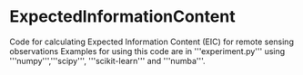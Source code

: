 # ExpectedInformationContent
Code for calculating Expected Information Content (EIC) for remote sensing observations
Examples for using this code are in '''experiment.py'''
using '''numpy''','''scipy''', '''scikit-learn''' and '''numba'''.

